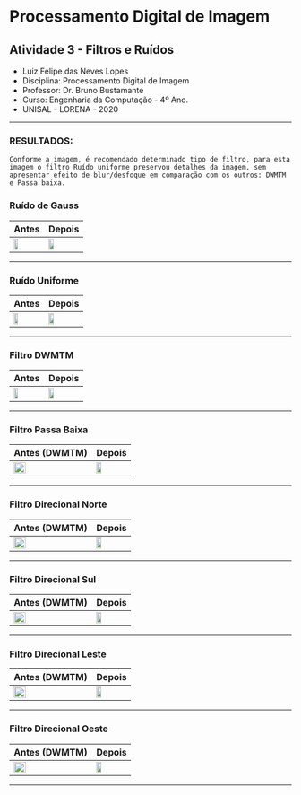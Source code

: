 # Processamento Digital de Imagem
## Atividade 3 - Filtros e Ruídos

- Luiz Felipe das Neves Lopes
- Disciplina: Processamento Digital de Imagem
- Professor: Dr. Bruno Bustamante
- Curso: Engenharia da Computação - 4º Ano.
- UNISAL - LORENA - 2020

-------------------------------

### RESULTADOS:

`Conforme a imagem, é recomendado determinado tipo de filtro, para esta imagem o filtro Ruído uniforme preservou detalhes da imagem, sem apresentar efeito de blur/desfoque em comparação com os outros: DWMTM e Passa baixa.`


### Ruído de Gauss

| Antes  |  Depois  |
| ------------------- | ------------------- |
|  <img src="./image2.jpg" height="40%"/> |  <img src="./Gauss.png" height="40%"/> |

------------------------------------

### Ruído Uniforme

| Antes  |  Depois  |
| ------------------- | ------------------- |
|  <img src="./image2.jpg" height="40%"/> |  <img src="./Uniforme.png" height="40%"/> |

------------------------------------

### Filtro DWMTM

| Antes  |  Depois  |
| ------------------- | ------------------- |
|  <img src="./image2.jpg" height="40%"/> |  <img src="./DWMTM.png" height="40%"/> |

------------------------------------

### Filtro Passa Baixa

| Antes (DWMTM)  |  Depois  |
| ------------------- | ------------------- |
|  <img src="./DWMTM.png" height="40%"/> |  <img src="./PassaBaixa.png" height="40%"/> |

------------------------------------


### Filtro Direcional Norte
| Antes (DWMTM)  |  Depois  |
| ------------------- | ------------------- |
|  <img src="./DWMTM.png" height="40%"/> |  <img src="./Norte.png" height="40%"/> |

------------------------------------
### Filtro Direcional Sul
| Antes (DWMTM)  |  Depois  |
| ------------------- | ------------------- |
|  <img src="./DWMTM.png" height="40%"/> |  <img src="./Sul.png" height="40%"/> |

------------------------------------

### Filtro Direcional Leste
| Antes (DWMTM)  |  Depois  |
| ------------------- | ------------------- |
|  <img src="./DWMTM.png" height="40%"/> |  <img src="./Leste.png" height="40%"/> |

------------------------------------

### Filtro Direcional Oeste
| Antes (DWMTM)  |  Depois  |
| ------------------- | ------------------- |
|  <img src="./DWMTM.png" height="40%"/> |  <img src="./Oeste.png" height="40%"/> |

------------------------------------



